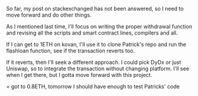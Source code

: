So far, my post on stackexchanged has not been answered, so I need to move forward and do other things.

As I mentioned last time, I'll focus on writing the proper withdrawal function and revising all the scripts and smart contract lines, compilers and all.

If I can get to 1ETH on kovan, I'll use it to clone Patrick's repo and run the flashloan function, see if the transaction reverts too.

If it reverts, then I'll seek a different approach. I could pick DyDx or just Uniswap, so to integrate the transaction without changing platform.
I'll see when I get there, but I gotta move forward with this project.

= got to 0.8ETH, tomorrow I should have enough to test Patricks' code
